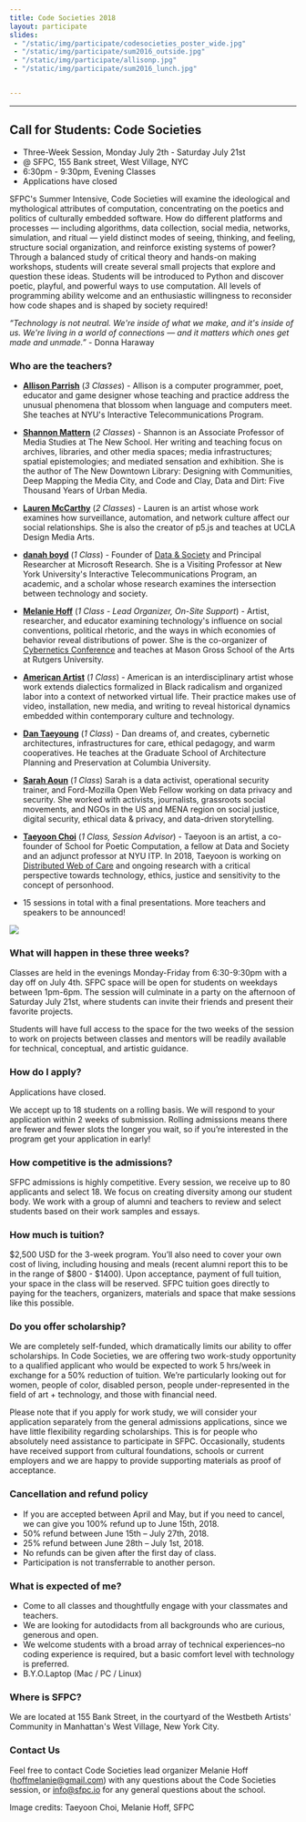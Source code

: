 ```yaml
---
title: Code Societies 2018
layout: participate
slides:
 - "/static/img/participate/codesocieties_poster_wide.jpg"
 - "/static/img/participate/sum2016_outside.jpg"
 - "/static/img/participate/allisonp.jpg"
 - "/static/img/participate/sum2016_lunch.jpg"


---
```


***
<!-- - "/static/img/participate/goldenhour.jpg"
- "/static/img/participate/workshop.jpg"
- "/static/img/participate/notebook.jpg"
- "/static/img/participate/softcircuits.jpg"
- "/static/img/participate/totallyrad.jpg" -->



## Call for Students: Code Societies
- Three-Week Session, Monday July 2th - Saturday July 21st
- @ SFPC, 155 Bank street, West Village, NYC
- 6:30pm - 9:30pm, Evening Classes
- Applications have closed


SFPC's Summer Intensive, Code Societies will examine the ideological and mythological attributes of computation, concentrating on the poetics and politics of culturally embedded software.
How do different platforms and processes — including algorithms, data collection, social media, networks, simulation, and ritual — yield distinct modes of seeing, thinking, and feeling, structure social organization, and reinforce existing systems of power? Through a balanced study of critical theory and hands-on making workshops, students will create several small projects that explore and question these ideas. Students will be introduced to Python and discover poetic, playful, and powerful ways to use computation. All levels of programming ability welcome and an enthusiastic willingness to reconsider how code shapes and is shaped by society required!

*“Technology is not neutral. We're inside of what we make, and it's inside of us. We're living in a world of connections — and it matters which ones get made and unmade.”* - Donna Haraway

### Who are the teachers?
- [**Allison Parrish**](http://www.decontextualize.com/) (*3 Classes*) - Allison is a computer programmer, poet, educator and game designer whose teaching and practice address the unusual phenomena that blossom when language and computers meet. She teaches at NYU's Interactive Telecommunications Program.
- [**Shannon Mattern**](http://www.wordsinspace.net/) (*2 Classes*) -  Shannon is an Associate Professor of Media Studies at The New School. Her writing and teaching focus on archives, libraries, and other media spaces; media infrastructures; spatial epistemologies; and mediated sensation and exhibition. She is the author of The New Downtown Library: Designing with Communities, Deep Mapping the Media City, and Code and Clay, Data and Dirt: Five Thousand Years of Urban Media.
- [**Lauren McCarthy**](http://lauren-mccarthy.com) (*2 Classes*) - Lauren is an artist whose work examines how surveillance, automation, and network culture affect our social relationships. She is also the creator of p5.js and teaches at UCLA Design Media Arts.
- [**danah boyd**](http://www.danah.org/) (*1 Class*) -  Founder of [Data & Society](http://datasociety.org) and Principal Researcher at Microsoft Research. She is a Visiting Professor at New York University's Interactive Telecommunications Program, an academic, and a scholar whose research examines the intersection between technology and society.
- [**Melanie Hoff**](http://melanie-hoff.com/) (*1 Class - Lead Organizer, On-Site Support*) - Artist, researcher, and educator examining technology's influence on social conventions, political rhetoric, and the ways in which economies of behavior reveal distributions of power. She is the co-organizer of [Cybernetics Conference](https://cybernetics.social/) and teaches at Mason Gross School of the Arts at Rutgers University.
- [**American Artist**](https://americanartist.us/) (*1 Class*) - American is an interdisciplinary artist whose work extends dialectics formalized in Black radicalism and organized labor into a context of networked virtual life. Their practice makes use of video, installation, new media, and writing to reveal historical dynamics embedded within contemporary culture and technology.
- [**Dan Taeyoung**](http://www.dantaeyoung.com/) (*1 Class*) - Dan dreams of, and creates, cybernetic architectures, infrastructures for care, ethical pedagogy, and warm cooperatives. He teaches at the Graduate School of Architecture Planning and Preservation at Columbia University.
- [**Sarah Aoun**](sarahaoun.com) (*1 Class*) Sarah is a data activist, operational security trainer, and Ford-Mozilla Open Web Fellow working on data privacy and security. She worked with activists, journalists, grassroots social movements, and NGOs in the US and MENA region on social justice, digital security, ethical data & privacy, and data-driven storytelling.
- [**Taeyoon Choi**](http://taeyoonchoi.com/) (*1 Class, Session Advisor*) - Taeyoon is an artist, a co-founder of School for Poetic Computation, a fellow at Data and Society and an adjunct professor at NYU ITP. In 2018, Taeyoon is working on [Distributed Web of Care](http://taeyoonchoi.com/soft-care/distributed-web-of-care/) and ongoing research with a critical perspective towards technology, ethics, justice and sensitivity to the concept of personhood.

- 15 sessions in total with a final presentations. More teachers and speakers to be announced!


![](/static/img/participate/codesocieties_poster_s.jpg)

### What will happen in these three weeks?
Classes are held in the evenings Monday-Friday from 6:30-9:30pm with a day off on July 4th. SFPC space will be open for students on weekdays between 1pm-6pm. The session will culminate in a party on the afternoon of Saturday July 21st, where students can invite their friends and present their favorite projects.

Students will have full access to the space for the two weeks of the session to work on projects between classes and mentors will be readily available for technical, conceptual, and artistic guidance.

### How do I apply?
Applications have closed.

We accept up to 18 students on a rolling basis. We will respond to your application within 2 weeks of submission. Rolling admissions means there are fewer and fewer slots the longer you wait, so if you’re interested in the program get your application in early!

### How competitive is the admissions?

SFPC admissions is highly competitive. Every session, we receive up to 80 applicants and select 18. We focus on creating diversity among our student body. We work with a group of alumni and teachers to review and select students based on their work samples and essays.

### How much is tuition?
$2,500 USD for the 3-week program. You’ll also need to cover your own cost of living, including housing and meals (recent alumni report this to be in the range of $800 - $1400). Upon acceptance, payment of full tuition, your space in the class will be reserved. SFPC tuition goes directly to paying for the teachers, organizers, materials and space that make sessions like this possible.

### Do you offer scholarship?

We are completely self-funded, which dramatically limits our ability to offer scholarships. In Code Societies, we are offering two work-study opportunity to a qualified applicant who would be expected to work 5 hrs/week in exchange for a 50% reduction of tuition.  We’re particularly looking out for women, people of color, disabled person, people under-represented in the field of art + technology, and those with financial need.

Please note that if you apply for work study, we will consider your application separately from the general admissions applications, since we have little flexibility regarding scholarships. This is for people who absolutely need assistance to participate in SFPC. Occasionally, students have received support from cultural foundations, schools or current employers and we are happy to provide supporting materials as proof of acceptance.

### Cancellation and refund policy

- If you are accepted between April and May, but if you need to cancel, we can give you 100% refund up to June 15th, 2018.
- 50% refund between June 15th – July 27th, 2018.
- 25% refund between June 28th – July 1st, 2018.
- No refunds can be given after the first day of class.
- Participation is not transferrable to another person.


### What is expected of me?

- Come to all classes and thoughtfully engage with your classmates and teachers.
- We are looking for autodidacts from all backgrounds who are curious, generous and open.
- We welcome students with a broad array of technical experiences–no coding experience is required, but a basic comfort level with technology is preferred.
- B.Y.O.Laptop (Mac / PC / Linux)


### Where is SFPC?

We are located at 155 Bank Street, in the courtyard of the Westbeth Artists' Community in Manhattan's West Village, New York City.

### Contact Us

Feel free to contact Code Societies lead organizer Melanie Hoff ([hoffmelanie@gmail.com](mailto:hoffmelanie@gmail.com)) with any questions about the Code Societies session, or [info@sfpc.io](mailto:info@sfpc.io) for any general questions about the school.

Image credits: Taeyoon Choi, Melanie Hoff, SFPC
